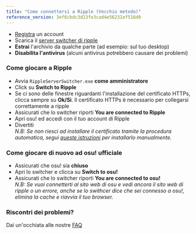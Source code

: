 ```yaml
---
title: "Come connettersi a Ripple (Vecchio metodo)"
reference_version: 3ef6cbdc3d23fe3cad4e56231ef516d0
---
```

- [Registra](http://ripple.moe/index.php?p=3) un account 
- Scarica il [server switcher di ripple](https://switcher.ripple.moe)
- **Estrai** l'archivio da qualche parte (ad esempio: sul tuo desktop)  
- **Disabilita l'antivirus** (alcuni antivirus potrebbero causare dei problemi)  

### Come giocare a Ripple
- Avvia `RippleServerSwitcher.exe` **come amministratore**  
- Click su **Switch to Ripple**  
- Se ci sono delle finestre riguardanti l'installazione del certificato HTTPs, clicca sempre su **Ok/Sì**. Il certificato HTTPs è necessario per collegarsi correttamente a ripple  
- Assicurati che lo switcher riporti **You are connected to Ripple**  
- Apri osu! ed accedi con il tuo account di Ripple    
- Divertiti  
_N.B: Se non riesci ad installare il certificato tramite la procedura automatica, segui [queste istruzioni](https://ripple.moe/index.php?p=16&id=12) per installarlo manualmente._  

### Come giocare di nuovo ad osu! ufficiale
- Assicurati che osu! sia **chiuso**  
- Apri lo switcher e clicca su **Switch to osu!**  
- Assicurati che lo switcher riporti **You are connected to osu!**	
_N.B: Se vuoi connetterti al sito web di osu e vedi ancora il sito web di ripple o un errore, anche se lo swithcer dice che sei connesso a osu!, elimina la cache e riavvia il tuo browser._  

### Riscontri dei problemi?

Dai un'occhiata alle nostre [FAQ](https://ripple.moe/doc/5)
